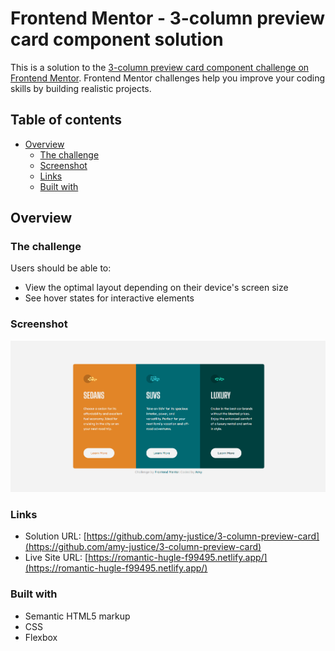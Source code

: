 # Frontend Mentor - 3-column preview card component solution

This is a solution to the [3-column preview card component challenge on Frontend Mentor](https://www.frontendmentor.io/challenges/3column-preview-card-component-pH92eAR2-). Frontend Mentor challenges help you improve your coding skills by building realistic projects. 

## Table of contents

- [Overview](#overview)
  - [The challenge](#the-challenge)
  - [Screenshot](#screenshot)
  - [Links](#links)
  - [Built with](#built-with)

## Overview

### The challenge

Users should be able to:

- View the optimal layout depending on their device's screen size
- See hover states for interactive elements

### Screenshot

![Screenshot](https://raw.githubusercontent.com/amy-justice/3-column-preview-card/main/images/screenshot.png)

### Links

- Solution URL: [https://github.com/amy-justice/3-column-preview-card](https://github.com/amy-justice/3-column-preview-card)
- Live Site URL: [https://romantic-hugle-f99495.netlify.app/](https://romantic-hugle-f99495.netlify.app/)

### Built with

- Semantic HTML5 markup
- CSS
- Flexbox
